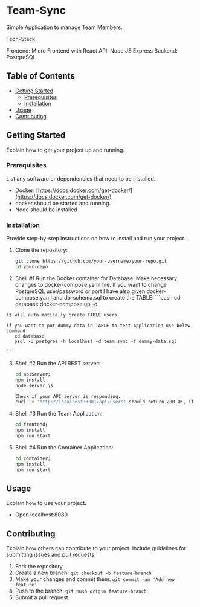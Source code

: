 # Team-Sync

Simple Application to manage Team Members.

Tech-Stack 

Frontend: Micro Frontend with React 
API: Node JS Express
Backend: PostgreSQL 

## Table of Contents
- [Getting Started](#getting-started)
  - [Prerequisites](#prerequisites)
  - [Installation](#installation)
- [Usage](#usage)
- [Contributing](#contributing)


## Getting Started

Explain how to get your project up and running.

### Prerequisites

List any software or dependencies that need to be installed.

- Docker: [https://docs.docker.com/get-docker/](https://docs.docker.com/get-docker/)
- docker should be started and running.
- Node should be installed


### Installation

Provide step-by-step instructions on how to install and run your project.

1. Clone the repository:
    ```bash
    git clone https://github.com/your-username/your-repo.git
    cd your-repo
    ```

2.   Shell #1
    Run the Docker container for Database. Make necessary changes to docker-compose.yaml file. If you want to change PostgreSQL user/password or port
         I have also given docker-compose.yaml and db-schema.sql to create the TABLE:
    ```bash
    cd database
    docker-compose up -d

    it will auto-matically create TABLE users.

    if you want to put dummy data in TABLE to test Application use below command
       cd database
       psql -U postgres -h localhost -d team_sync -f dummy-data.sql 

    ```

3. Shell #2
    Run the API REST server:
    ```bash
    cd apiServer; 
    npm install
    node server.js

    Check if your API server is responding. 
    curl -v 'http://localhost:3001/api/users' should return 200 OK, if you added dummy data. then it should also return that
    ```

4. Shell #3
    Run the Team Application:
    ```bash
    cd frontend; 
    npm install
    npm run start
    ```
5. Shell #4
    Run the Container Application:
    ```bash
    cd container; 
    npm install 
    npm run start
    ```

## Usage

Explain how to use your project.

- Open localhost:8080


## Contributing

Explain how others can contribute to your project. Include guidelines for submitting issues and pull requests.

1. Fork the repository.
2. Create a new branch: `git checkout -b feature-branch`
3. Make your changes and commit them: `git commit -am 'Add new feature'`
4. Push to the branch: `git push origin feature-branch`
5. Submit a pull request.



